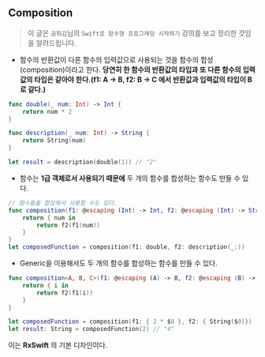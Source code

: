 ## Composition

> 이 글은 `곰튀김`님의 `Swift로 함수형 프로그래밍 시작하기` 강의를 보고 정리한 것임을 알려드립니다.

* 함수의 반환값이 다른 함수의 입력값으로 사용되는 것을 함수의 합성(composition)이라고 한다. **당연히 한 함수의 반환값의 타입과 또 다른 함수의 입력값의 타입은 같아야 한다.(f1: A -> B, f2: B -> C 에서 반환값과 입력값의 타입이 B로 같다.)**  

```swift 
func double(_ num: Int) -> Int {
    return num * 2
}

func description(_ num: Int) -> String {
    return String(num)
}

let result = description(double(1)) // "2"
```

* 함수는 **1급 객체로서 사용되기 때문에** 두 개의 함수를 합성하는 함수도 만들 수 있다.  

```swift
// 함수들을 합성해서 사용할 수도 있다.
func composition(f1: @escaping (Int) -> Int, f2: @escaping (Int) -> String) -> (Int) -> String {
    return { num in
        return f2(f1(num))
    }
}
let composedFunction = composition(f1: double, f2: description(_:))
```

* Generic을 이용해서도 두 개의 함수를 합성하는 함수를 만들 수 있다.  

```swift 
func composition<A, B, C>(f1: @escaping (A) -> B, f2: @escaping (B) -> C) -> (A) -> C {
    return { i in
        return f2(f1(i))
    }
}

let composedFunction = composition(f1: { 2 * $0 }, f2: { String($0)})
let result: String = composedFunction(2) // "4"
```

이는 **RxSwift** 의 기본 디자인이다. 